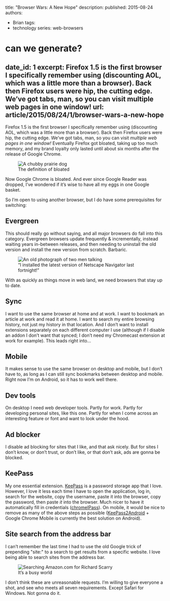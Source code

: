 title: "Browser Wars: A New Hope"
description: 
published: 2015-08-24
authors:
  - Brian
tags:
  - technology
series: web-browsers

# can we generate?
date_id: 1
excerpt: Firefox 1.5 is the first browser I specifically remember using (discounting AOL, which was a little more than a browser). Back then Firefox users were hip, the cutting edge. We’ve got tabs, man, so you can visit multiple web pages in one window!
url: article/2015/08/24/1/browser-wars-a-new-hope
---
Firefox 1.5 is the first browser I specifically remember using (discounting AOL, which was a little more than a browser). Back then Firefox users were hip, the cutting edge. We’ve got tabs, man, so you can visit *multiple web pages in one window!* Eventually Firefox got bloated, taking up too much memory, and my brand loyalty only lasted until about six months after the release of Google Chrome.

<figure>      <img alt="A chubby prairie dog" src="https://s3.amazonaws.com/cdn.koser.us/img/journal/2015-08-24-bloated.jpg" />      <figcaption>The definition of bloated</figcaption>  </figure>  

Now Google Chrome is bloated. And ever since Google Reader was dropped, I’ve wondered if it’s wise to have all my eggs in one Google basket.

So I’m open to using another browser, but I do have some prerequisites for switching:

## Evergreen
This should really go without saying, and all major browsers do fall into this category. Evergreen browsers update frequently & incrementally, instead waiting years in-between releases, and then needing to uninstall the old version and install the new version from scratch. Barbaric.

<figure>      <img alt="An old photograph of two men talking" src="https://s3.amazonaws.com/cdn.koser.us/img/journal/2015-08-24-versailles.jpg" />      <figcaption>“I installed the latest version of Netscape Navigator last fortnight!”</figcaption>  </figure>

With as quickly as things move in web land, we need browsers that stay up to date.

## Sync
I want to use the same browser at home and at work. I want to bookmark an article at work and read it at home. I want to search my entire browsing history, not just my history in that location. And I don’t want to install extensions separately on each different computer I use (although if I disable an addon I don’t want that synced; I don’t need my Chromecast extension at work for example). This leads right into…

## Mobile
It makes sense to use the same browser on desktop and mobile, but I don’t have to, as long as I can still sync bookmarks between desktop and mobile. Right now I’m on Android, so it has to work well there.

## Dev tools
On desktop I need web developer tools. Partly for work. Partly for developing personal sites, like this one. Partly for when I come across an interesting feature or font and want to look under the hood.

## Ad blocker
I disable ad blocking for sites that I like, and that ask nicely. But for sites I don’t know, or don’t trust, or don’t like, or that don’t ask, ads are gonna be blocked.

## KeePass
My one essential extension. [KeePass](http://keepass.info/) is a password storage app that I love. However, I love it less each time I have to open the application, log in, search for the website, copy the username, paste it into the browser, copy the password, then paste *it* into the browser. Much nicer to have it automatically fill in credentials ([chromeIPass](http://keepass.info/plugins.html#chromeipass)). On mobile, it would be nice to remove as many of the above steps as possible ([KeePass2Android](https://play.google.com/store/apps/details?id=keepass2android.keepass2android&amp;hl=en) + Google Chrome Mobile is currently the best solution on Android).

## Site search from the address bar
I can’t remember the last time I had to use the old Google trick of prepending "site:" to a search to get results from a specific website. I love being able to search sites from the address bar.

<figure>      <img alt="Searching Amazon.com for Richard Scarry" src="https://s3.amazonaws.com/cdn.koser.us/img/journal/2015-08-24-amazon-search.png" />      <figcaption>It’s a busy world</figcaption>  </figure>  

I don’t think these are unreasonable requests. I’m willing to give everyone a shot, and see who meets all seven requirements. Except Safari for Windows. Not gonna do it.